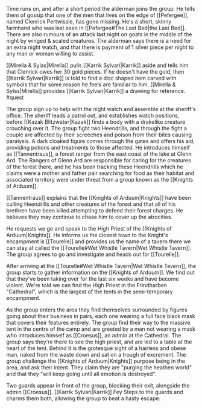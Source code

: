 Time runs on, and after a short period the alderman joins the group. He tells them of gossip that one of the men that lives on the edge of [[Pefergee]], named Clenrick Pertwissle, has gone missing. He's a short, skinny farmhand who was last seen in [[Pefergee#The Last Bed|the Last Bed]]. There are also rumours of an attack last night on goats in the middle of the night by winged & scaled creatures. The alderman says there is a need for an extra night watch, and that there is payment of 1 silver piece per night to any man or woman willing to assist.

[[Mirella & Sylas|Mirella]] pulls [[Karrik Sylvari|Karrik]] aside and tells him that Clenrick owes her 30 gold pieces. If he doesn't have the gold, then [[Karrik Sylvari|Karrik]] is told to find a disc shaped item carved with symbols that for some reason he feels are familiar to him. [[Mirella & Sylas|Mirella]] provides [[Karrik Sylvari|Karrik]] a drawing for reference. #quest

The group sign up to help with the night watch and assemble at the sheriff's office. The sheriff leads a patrol out, and establishes watch positions, before [[Kazak Blitzwater|Kazak]] finds a body with a drakelike creature crouching over it. The group fight two Heendrills, and through the fight a couple are affected by their screeches and poison from their bites causing paralysis. A dark cloaked figure comes through the gates and offers his aid, providing potions and treatments to those affected. He introduces himself as [[Tannentraus]], a forest ranger from the east coast of the lake at Glenn Ard. The Rangers of Glenn Ard are responsible for caring for the creatures of the forest there, and he has been tracking these Heendrills which he claims were a mother and father pair searching for food as their habitat and associated territory were under threat from a group known as the [[Knights of Arduum]].

[[Tannentraus]] explains that the [[Knights of Arduum|Knights]] have been culling Heendrills and other creatures of the forest and that all of his brethren have been killed attempting to defend their forest charges. He believes they may continue to chase him to cover up the atrocities.

He requests we go and speak to the High Priest of the [[Knights of Arduum|Knights]]. He informs us the closest town to the Knight's encampment is [[Tourelle]] and provides us the name of a tavern there we can stay at called the [[Tourelle#Wet Whistle Tavern|Wet Whistle Tavern]]. The group agrees to go and investigate and heads out for [[Tourelle]].

After arriving at the [[Tourelle#Wet Whistle Tavern|Wet Whistle Tavern]], the group starts to gather information on the [[Knights of Arduum]]. We find out that they've been taking over for the last six weeks and have become violent. We're told we can find the High Priest in the Frindharben "Cathedral", which is the largest of the tents in the semi-temporary encampment.

As the group enters the area they find themselves surrounded by figures going about their business in pairs, each one wearing a full face black mask that covers their features entirely. The group find their way to the massive tent in the centre of the camp and are greeted by a man not wearing a mask who introduces himself as [[Croesus]], an admin at the Cathedral. The group says they're there to see the high priest, and are led to a table at the heart of the tent. Behind it is the grotesque sight of a hairless and obese man, naked from the waste down and sat on a trough of excrement. The group challenge the [[Knights of Arduum|Knights]] purpose being in the area, and ask their intent. They claim they are "purging the heathen world" and that they "will keep going until all emotion is destroyed".

Two guards appear in front of the group, blocking their exit, alongside the admin [[Croesus]]. [[Karrik Sylvari|Karrik]] Fey Steps to the guards and charms them both, allowing the group to beat a hasty escape.